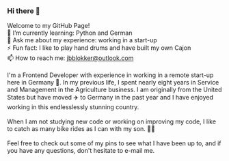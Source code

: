 ### Hi there 👋

<!--
**Jbblokker/Jbblokker** is a ✨ _special_ ✨ repository because its `README.md` (this file) appears on your GitHub profile.

Here are some ideas to get you started:

- 🔭 I’m currently working on ...
🌱 I’m currently learning ...
- 👯 I’m looking to collaborate on ...
- 🤔 I’m looking for help with ...
- 💬 Ask me about ...
- 📫 How to reach me: ...
- 😄 Pronouns: ...
- ⚡ Fun fact: ...
-->
Welcome to my GitHub Page!
<br>
🌱 I’m currently learning: Python and German
<br>
💬 Ask me about my experience: working in a start-up
<br>
⚡ Fun fact: I like to play hand drums and have built my own Cajon
<br>
📫 How to reach me: jbblokker@outlook.com
<br>
<br>
I'm a Frontend Developer with experience in working in a remote start-up here in Germany :european_castle:. In my previous life, I spent nearly eight years in Service and Management in the Agriculture business. I am originally from the United States but have moved ✈️ to Germany in the past year and I have enjoyed working in this endlesslessly stunning country. 
<br>
<br>
When I am not studying new code or working on improving my code, I like to catch as many bike rides as I can with my son. 🚴‍♂️
<br>
<br>
Feel free to check out some of my pins to see what I have been up to, and if you have any questions, don't hesitate to e-mail me. 
